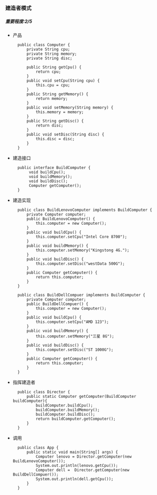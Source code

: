### 建造者模式
##### 重要程度:2/5
+ 产品

        public class Computer {
            private String cpu;
            private String memory;
            private String disc;
            
            public String getCpu() {
                return cpu;
            }        
            public void setCpu(String cpu) {
                this.cpu = cpu;
            }        
            public String getMemory() {
                return memory;
            }        
            public void setMemory(String memory) {
                this.memory = memory;
            }        
            public String getDisc() {
                return disc;
            }        
            public void setDisc(String disc) {
                this.disc = disc;
            }      
        }
+ 建造接口

        public interface BuildComputer {
             void buildCpu();
             void buildMemory();
             void buildDisc();
             Computer getComputer();
        }
+ 建造实现

        public class BuildLenovoComputer implements BuildComputer {
            private Computer computer;
            public BuildLenovoComputer() {
                this.computer = new Computer();
            }        
            public void buildCpu() {
                this.computer.setCpu("Intel Core 8700");
            }        
            public void buildMemory() {
                this.computer.setMemory("Kingstong 4G.");
            }        
            public void buildDisc() {
                this.computer.setDisc("westData 500G");
            }        
            public Computer getComputer() {
                return this.computer;
            }
        }        
        
        public class BuildDellCompuer implements BuildComputer {
            private Computer computer;        
            public BuildDellCompuer() {
                this.computer = new Computer();
            }        
            public void buildCpu() {
                this.computer.setCpu("AMD 123");
            }        
            public void buildMemory() {
                this.computer.setMemory("三星 8G");
            }        
            public void buildDisc() {
                this.computer.setDisc("ST 1000G");
            }        
            public Computer getComputer() {
                return this.computer;
            }
        }
+ 指挥建造者

        public class Director {
            public static Computer getComputer(BuildComputer buildComputer){
                buildComputer.buildCpu();
                buildComputer.buildMemory();
                buildComputer.buildDisc();
                return buildComputer.getComputer();
            }
        }
+ 调用

        public class App {
            public static void main(String[] args) {
                Computer lenovo = Director.getComputer(new BuildLenovoComputer());
                System.out.println(lenovo.getCpu());
                Computer dell =  Director.getComputer(new BuildDellCompuer());
                System.out.println(dell.getCpu());
            }
        }                